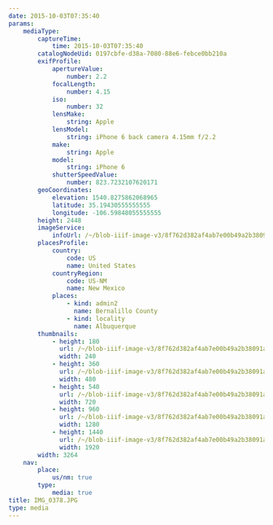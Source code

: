 ```yaml
---
date: 2015-10-03T07:35:40
params:
    mediaType:
        captureTime:
            time: 2015-10-03T07:35:40
        catalogNodeUid: 0197cbfe-d38a-7080-88e6-febce0bb210a
        exifProfile:
            apertureValue:
                number: 2.2
            focalLength:
                number: 4.15
            iso:
                number: 32
            lensMake:
                string: Apple
            lensModel:
                string: iPhone 6 back camera 4.15mm f/2.2
            make:
                string: Apple
            model:
                string: iPhone 6
            shutterSpeedValue:
                number: 823.7232107620171
        geoCoordinates:
            elevation: 1540.8275862068965
            latitude: 35.19430555555555
            longitude: -106.59848055555555
        height: 2448
        imageService:
            infoUrl: /~/blob-iiif-image-v3/8f762d382af4ab7e00b49a2b38091a811573df0eab54264471fde63ea9217465/info.json
        placesProfile:
            country:
                code: US
                name: United States
            countryRegion:
                code: US-NM
                name: New Mexico
            places:
                - kind: admin2
                  name: Bernalillo County
                - kind: locality
                  name: Albuquerque
        thumbnails:
            - height: 180
              url: /~/blob-iiif-image-v3/8f762d382af4ab7e00b49a2b38091a811573df0eab54264471fde63ea9217465/full/240%2C180/0/default.jpg
              width: 240
            - height: 360
              url: /~/blob-iiif-image-v3/8f762d382af4ab7e00b49a2b38091a811573df0eab54264471fde63ea9217465/full/480%2C360/0/default.jpg
              width: 480
            - height: 540
              url: /~/blob-iiif-image-v3/8f762d382af4ab7e00b49a2b38091a811573df0eab54264471fde63ea9217465/full/720%2C540/0/default.jpg
              width: 720
            - height: 960
              url: /~/blob-iiif-image-v3/8f762d382af4ab7e00b49a2b38091a811573df0eab54264471fde63ea9217465/full/1280%2C960/0/default.jpg
              width: 1280
            - height: 1440
              url: /~/blob-iiif-image-v3/8f762d382af4ab7e00b49a2b38091a811573df0eab54264471fde63ea9217465/full/1920%2C1440/0/default.jpg
              width: 1920
        width: 3264
    nav:
        place:
            us/nm: true
        type:
            media: true
title: IMG_0378.JPG
type: media
---
```

